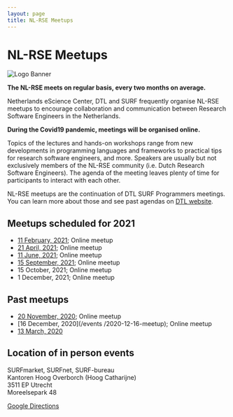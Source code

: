 ```yaml
---
layout: page
title: NL-RSE Meetups
---
```

# NL-RSE Meetups
![Logo Banner](/img/meetups/logo-banner.jpg)

**The NL-RSE meets on regular basis, every two months on average.**

Netherlands eScience Center, DTL and SURF frequently organise NL-RSE meetups to encourage
collaboration and communication between Research Software Engineers in the Netherlands.

**During the Covid19 pandemic, meetings will be organised online.**

Topics of the lectures and hands-on workshops range from new developments in programming languages
and frameworks to practical tips for research software engineers, and more.
Speakers are usually but not exclusively members of the NL-RSE community (i.e. Dutch Research Software Engineers). The agenda of the meeting leaves plenty of time for participants to interact with each other.

NL-RSE meetups are the continuation of DTL SURF Programmers meetings. You can learn more about those and see past agendas on [DTL website](https://www.dtls.nl/community/meetings/programmers-meetings/).

## Meetups scheduled for 2021
* [11 February, 2021](/events/2021-02-11-meetup); Online meetup
* [21 April, 2021](/events/2021-04-21-meetup); Online meetup
* [11 June, 2021](/events/2021-06-11-meetup); Online meetup
* [15 September, 2021](/events/2021-09-15-meetup); Online meetup
* 15 October, 2021; Online meetup
* 1 December, 2021; Online meetup

## Past meetups
* [20 November, 2020](/events/2020-11-20-meetup); Online meetup
* [16 December, 2020](/events /2020-12-16-meetup); Online meetup
* [13 March, 2020](/events/2020-03-13-meetup)

## Location of in person events

SURFmarket, SURFnet, SURF-bureau <br />
Kantoren Hoog Overborch (Hoog Catharijne) <br />
3511 EP Utrecht <br />
Moreelsepark 48 <br />

[Google Directions](https://www.google.com/maps/dir//Moreelsepark+48,+3511+EP+Utrecht/@52.0890566,5.1112767,17z/data=!4m17!1m7!3m6!1s0x47c66f5cf0744629:0xd26462bf1e621a9a!2sMoreelsepark+48,+3511+EP+Utrecht!3b1!8m2!3d52.0890566!4d5.1134654!4m8!1m0!1m5!1m1!1s0x47c66f5cf0744629:0xd26462bf1e621a9a!2m2!1d5.1134654!2d52.0890566!3e1)
